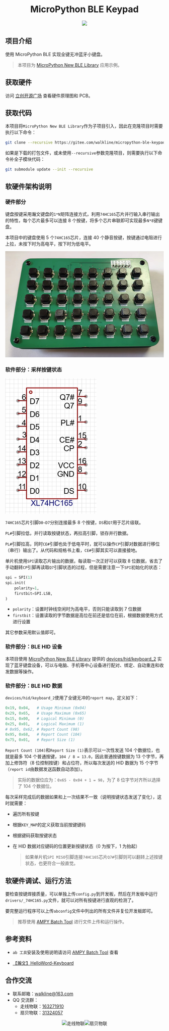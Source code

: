 <h1 align="center">MicroPython BLE Keypad</h1>

<p align="center"><img src="https://img.shields.io/badge/Licence-MIT-green.svg?style=for-the-badge&&logo=gitee" /></p>

## 项目介绍

使用 MicroPython BLE 实现全键无冲蓝牙小键盘。

> 本项目为 [MicroPython New BLE Library](https://gitee.com/walkline/micropython-new-ble-library) 应用示例。

## 获取硬件

访问 [立创开源广场](https://oshwhub.com/walkline/keypad-board) 查看硬件原理图和 PCB。

## 获取代码

本项目将`MicroPython New BLE Library`作为子项目引入，因此在克隆项目时需要执行以下命令：

```bash
git clone --recursive https://gitee.com/walkline/micropython-ble-keypad.git
```

如果是下载的打包文件，或未使用`--recursive`参数克隆项目，则需要执行以下命令补全子模块代码：

```bash
git submodule update --init --recursive
```

## 软硬件架构说明

### 硬件部分

键盘按键采用瀚文键盘的`1*N`矩阵连接方式，利用`74HC165`芯片并行输入串行输出的特性，每个芯片最多可以连接 8 个按键，将多个芯片串联即可实现最多`N*8`键键盘。

本项目中的键盘使用 5 个`74HC165`芯片，连接 40 个静音按键，按键通过电阻进行上拉，未按下时为高电平，按下时为低电平。

![keypad_keys](./images/keypad_keys.png)

### 软件部分：采样按键状态

![74HC165](./images/74HC165.png)

`74HC165`芯片引脚`D0~D7`分别连接最多 8 个按键，`DS`和`Q7`用于芯片级联。

`PL#`引脚拉低，并行读取按键状态，再拉高引脚，锁存并行数据。

`PL#`引脚拉高，同时`CE#`引脚也处于低电平时，就可以操作`CP`引脚对数据进行移位（串行）输出了。从代码和规格书上看，`CE#`引脚其实可以直接接地。

单片机使用`SPI`读取芯片输出的数据，每读取一次正好可以获取 8 位数据，省去了手动翻转`CP`引脚再读取`Q7`引脚状态的过程，但是需要注意一下`SPI`初始化的状态：

```python
spi = SPI(1)
spi.init(
    polarity=1,
    firstbit=SPI.LSB,
)
```

* `polarity`：设置时钟线空闲时为高电平，否则只能读取到 7 位数据
* `firstbit`：设置读取的字节数据是高位在前还是低位在前，根据数据使用方式进行设置

其它参数采用默认值即可。


### 软件部分：BLE HID 设备

本项目使用 [MicroPython New BLE Library](https://gitee.com/walkline/micropython-new-ble-library) 提供的 [devices/hid/keyboard_2](https://gitee.com/walkline/micropython-new-ble-library/blob/main/devices/hid/keyboard_2/keyboard.py) 实现了蓝牙键盘设备，可以与电脑、手机等中心设备进行配对、绑定、自动重连和收发数据等操作。

### 软件部分：BLE HID 数据

`devices/hid/keyboard_2`使用了全键无冲的`report map`，定义如下：

```python
0x19, 0x04,   # Usage Minimum (0x04)
0x29, 0x65,   # Usage Maximum (0x65)
0x15, 0x00,   # Logical Minimum (0)
0x25, 0x01,   # Logical Maximum (1)
# 0x95, 0x62, # Report Count (98)
0x95, 0x68,   # Report Count (104)
0x75, 0x01,   # Report Size (1)
```

`Report Count (104)`和`Report Size (1)`表示可以一次性发送 104 个数据位，也就是最多 104 个普通按键，`104 / 8 = 13.0`，因此普通按键数据为 13 个字节，再加上修饰符（8 位控制按键）和占位符，所以每次发送的 HID 数据为 15 个字节（`report id`由数据发送函数自动添加）。

> 实际的数据位应为：`0x65 - 0x04 + 1 = 98`，为了 8 位字节对齐所以选择了 104 个数据位。

每次采样完成后的数据如果和上一次结果不一致（说明按键状态发送了变化），这时就需要：

* 遍历所有按键
* 根据`KEY_MAP`的定义获取当前按键键码
* 根据键码获取按键状态
* 在 HID 数据对应键码的位置更新按键状态（0 为按下，1 为抬起）

	> 如果单片机`SPI MISO`引脚连接`74HC165`芯片`Q7#`引脚则可以翻转上述按键状态，也更符合一般直觉。

## 软硬件调试、运行方法

要检查按键焊接质量，可以单独上传`config.py`到开发板，然后在开发板中运行`drivers/_74HC165.py`文件，就可以对所有按键进行直观的检测了。

要完整运行程序可以上传`abconfig`文件中列出的所有文件并复位开发板即可。

> 推荐使用 [AMPY Batch Tool](https://pypi.org/project/ampy-batch-tool) 进行文件上传和运行操作。

## 参考资料

* `ab 工具`安装及使用说明请访问 [AMPY Batch Tool](https://gitee.com/walkline/a-batch-tool) 查看

* [【瀚文】HelloWord-Keyboard](https://oshwhub.com/pengzhihui/b11afae464c54a3e8d0f77e1f92dc7b7)

## 合作交流

* 联系邮箱：<walkline@163.com>
* QQ 交流群：
	* 走线物联：[163271910](https://jq.qq.com/?_wv=1027&k=xtPoHgwL)
	* 扇贝物联：[31324057](https://jq.qq.com/?_wv=1027&k=yp4FrpWh)

<p align="center"><img src="https://gitee.com/walkline/WeatherStation/raw/docs/images/qrcode_walkline.png" width="300px" alt="走线物联"><img src="https://gitee.com/walkline/WeatherStation/raw/docs/images/qrcode_bigiot.png" width="300px" alt="扇贝物联"></p>

